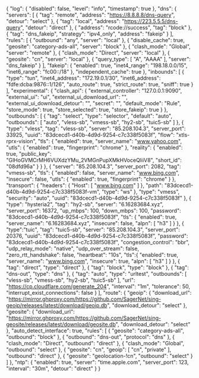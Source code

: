 {
  "log": {
    "disabled": false,
    "level": "info",
    "timestamp": true
  },
    "dns": {
        "servers": [
            {
                "tag": "remote",
                "address": "https://8.8.8.8/dns-query",
                "detour": "select"
            },
            {
                "tag": "local",
                "address": "https://223.5.5.5/dns-query",
                "detour": "direct"
            },
            {
                "address": "rcode://success",
                "tag": "block"
            },
            {
                "tag": "dns_fakeip",
                "strategy": "ipv4_only",
                "address": "fakeip"
            }
        ],
        "rules": [
            {
                "outbound": "any",
                "server": "local"
            },
            {
                "disable_cache": true,
                "geosite": "category-ads-all",
                "server": "block"
            },
            {
                "clash_mode": "Global",
                "server": "remote"
            },
            {
                "clash_mode": "Direct",
                "server": "local"
            },
            {
                "geosite": "cn",
                "server": "local"
            },
             {
               "query_type": [
                "A",
                "AAAA"
               ],
              "server": "dns_fakeip"
            }
          ],
           "fakeip": {
           "enabled": true,
           "inet4_range": "198.18.0.0/15",
           "inet6_range": "fc00::/18"
         },
          "independent_cache": true
        },
      "inbounds": [
    {
      "type": "tun",
      "inet4_address": "172.19.0.1/30",
      "inet6_address": "fdfe:dcba:9876::1/126",
      "auto_route": true,
      "strict_route": true,
      "sniff": true
    }
  ],
  "experimental": {
    "clash_api": {
      "external_controller": "127.0.0.1:9090",
      "external_ui": "ui",
      "external_ui_download_url": "",
      "external_ui_download_detour": "",
      "secret": "",
      "default_mode": "Rule",
      "store_mode": true,
      "store_selected": true,
      "store_fakeip": true
    }
  },
  "outbounds": [
    {
      "tag": "select",
      "type": "selector",
      "default": "auto",
      "outbounds": [
        "auto",
        "vless-sb",
        "vmess-sb",
        "hy2-sb",
        "tuic5-sb"
      ]
    },
    {
      "type": "vless",
      "tag": "vless-sb",
      "server": "85.208.104.3",
      "server_port": 33925,
      "uuid": "83dcecd1-d40b-4d9d-9254-c7c338f5083f",
      "flow": "xtls-rprx-vision",
      "tls": {
        "enabled": true,
        "server_name": "www.yahoo.com",
        "utls": {
          "enabled": true,
          "fingerprint": "chrome"
        },
      "reality": {
          "enabled": true,
          "public_key": "GlHoGVMCrMH6VUXdzYMu_2VMGnPupXMkHVoceQliiV8",
          "short_id": "08dfd96a"
        }
      }
    },
{
            "server": "85.208.104.3",
            "server_port": 2082,
            "tag": "vmess-sb",
            "tls": {
                "enabled": false,
                "server_name": "www.bing.com",
                "insecure": false,
                "utls": {
                    "enabled": true,
                    "fingerprint": "chrome"
                }
            },
            "transport": {
                "headers": {
                    "Host": [
                        "www.bing.com"
                    ]
                },
                "path": "83dcecd1-d40b-4d9d-9254-c7c338f5083f-vm",
                "type": "ws"
            },
            "type": "vmess",
            "security": "auto",
            "uuid": "83dcecd1-d40b-4d9d-9254-c7c338f5083f"
        },
    {
        "type": "hysteria2",
        "tag": "hy2-sb",
        "server": "6.16283684.xyz",
        "server_port": 16372,
        "up_mbps": 100,
        "down_mbps": 100,
        "password": "83dcecd1-d40b-4d9d-9254-c7c338f5083f",
        "tls": {
            "enabled": true,
            "server_name": "6.16283684.xyz",
            "insecure": false,
            "alpn": [
                "h3"
            ]
        }
    },
        {
            "type":"tuic",
            "tag": "tuic5-sb",
            "server": "85.208.104.3",
            "server_port": 20376,
            "uuid": "83dcecd1-d40b-4d9d-9254-c7c338f5083f",
            "password": "83dcecd1-d40b-4d9d-9254-c7c338f5083f",
            "congestion_control": "bbr",
            "udp_relay_mode": "native",
            "udp_over_stream": false,
            "zero_rtt_handshake": false,
            "heartbeat": "10s",
            "tls":{
                "enabled": true,
                "server_name": "www.bing.com",
                "insecure": true,
                "alpn": [
                    "h3"
                ]
            }
        },
    {
      "tag": "direct",
      "type": "direct"
    },
    {
      "tag": "block",
      "type": "block"
    },
    {
      "tag": "dns-out",
      "type": "dns"
    },
    {
      "tag": "auto",
      "type": "urltest",
      "outbounds": [
        "vless-sb",
        "vmess-sb",
        "hy2-sb",
        "tuic5-sb"
      ],
      "url": "https://cp.cloudflare.com/generate_204",
      "interval": "1m",
      "tolerance": 50,
      "interrupt_exist_connections": false
    }
  ],
  "route": {
      "geoip": {
      "download_url": "https://mirror.ghproxy.com/https://github.com/SagerNet/sing-geoip/releases/latest/download/geoip.db",
      "download_detour": "select"
    },
    "geosite": {
      "download_url": "https://mirror.ghproxy.com/https://github.com/SagerNet/sing-geosite/releases/latest/download/geosite.db",
      "download_detour": "select"
    },
    "auto_detect_interface": true,
    "rules": [
      {
        "geosite": "category-ads-all",
        "outbound": "block"
      },
      {
        "outbound": "dns-out",
        "protocol": "dns"
      },
      {
        "clash_mode": "Direct",
        "outbound": "direct"
      },
      {
        "clash_mode": "Global",
        "outbound": "select"
      },
      {
        "geosite": "cn",
        "geoip": [
          "cn",
          "private"
        ],
        "outbound": "direct"
      },
      {
        "geosite": "geolocation-!cn",
        "outbound": "select"
      }
    ]
  },
    "ntp": {
    "enabled": true,
    "server": "time.apple.com",
    "server_port": 123,
    "interval": "30m",
    "detour": "direct"
  }
}
